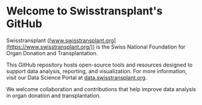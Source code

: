 # Welcome to Swisstransplant's GitHub

Swisstransplant ([www.swisstransplant.org](https://www.swisstransplant.org/)) is the Swiss National Foundation for Organ Donation and Transplantation. 

This GitHub repository hosts open-source tools and resources designed to support data analysis, reporting, and visualization. For more information, visit our Data Science Portal at [data.swisstransplant.org](https://data.swisstransplant.org/).

We welcome collaboration and contributions that help improve data analysis in organ donation and transplantation.
